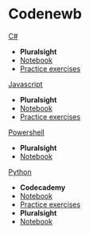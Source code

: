 Codenewb
======

[C#]()

- **Pluralsight**
- [Notebook](https://codenewb.rocks/#csharp/pluralsight/notebook.md)
- [Practice exercises](https://codenewb.rocks/#csharp/pluralsight/practice_exercises/practice.md)

[Javascript]()

- **Pluralsight**
- [Notebook](https://codenewb.rocks/#javascript/pluralsight/notebook.md)
- [Practice exercises](https://codenewb.rocks/#javascript/pluralsight/practice_exercises/practice.md)

[Powershell]()

- **Pluralsight**
- [Notebook](https://codenewb.rocks/#powershell/pluralsight/notebook.md)

[Python]()

- **Codecademy**
- [Notebook](https://codenewb.rocks/#python/codecademy/notebook.md)
- [Practice exercises](https://codenewb.rocks/#/python/codecademy/practice_exercises/index.md)
- **Pluralsight**
- [Notebook](https://codenewb.rocks/#python/pluralsight/notebook.md)
